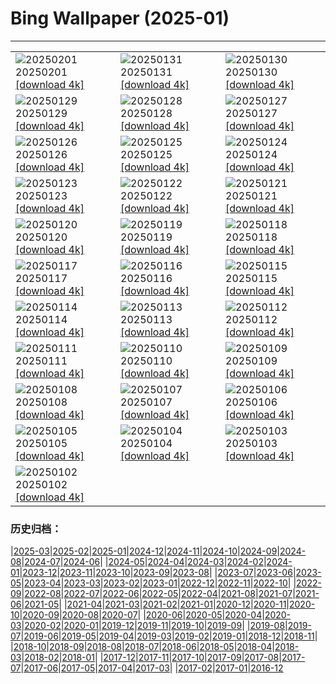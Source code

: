 # Bing Wallpaper (2025-01)
**************

<table><tr><td><img src="https://www.bing.com/th?id=OHR.PlainsZebra_ROW4908645936_1920x1080.jpg" alt="20250201"> 20250201 <a href="https://www.bing.com/th?id=OHR.PlainsZebra_ROW4908645936_UHD.jpg">[download 4k]</a></td><td><img src="https://www.bing.com/th?id=OHR.OrdesaSpain_ROW4837381586_1920x1080.jpg" alt="20250131"> 20250131 <a href="https://www.bing.com/th?id=OHR.OrdesaSpain_ROW4837381586_UHD.jpg">[download 4k]</a></td><td><img src="https://www.bing.com/th?id=OHR.PrioroWinter_ROW4745417070_1920x1080.jpg" alt="20250130"> 20250130 <a href="https://www.bing.com/th?id=OHR.PrioroWinter_ROW4745417070_UHD.jpg">[download 4k]</a></td></tr><tr><td><img src="https://www.bing.com/th?id=OHR.FlyingOwl_ROW4662526865_1920x1080.jpg" alt="20250129"> 20250129 <a href="https://www.bing.com/th?id=OHR.FlyingOwl_ROW4662526865_UHD.jpg">[download 4k]</a></td><td><img src="https://www.bing.com/th?id=OHR.CanyonSnow_ROW4589545580_1920x1080.jpg" alt="20250128"> 20250128 <a href="https://www.bing.com/th?id=OHR.CanyonSnow_ROW4589545580_UHD.jpg">[download 4k]</a></td><td><img src="https://www.bing.com/th?id=OHR.FrostedBeech_ROW4515394331_1920x1080.jpg" alt="20250127"> 20250127 <a href="https://www.bing.com/th?id=OHR.FrostedBeech_ROW4515394331_UHD.jpg">[download 4k]</a></td></tr><tr><td><img src="https://www.bing.com/th?id=OHR.PortoSunset_ROW4420815150_1920x1080.jpg" alt="20250126"> 20250126 <a href="https://www.bing.com/th?id=OHR.PortoSunset_ROW4420815150_UHD.jpg">[download 4k]</a></td><td><img src="https://www.bing.com/th?id=OHR.IcelandGeyser_ROW4318186607_1920x1080.jpg" alt="20250125"> 20250125 <a href="https://www.bing.com/th?id=OHR.IcelandGeyser_ROW4318186607_UHD.jpg">[download 4k]</a></td><td><img src="https://www.bing.com/th?id=OHR.DeerValley_ROW1914911028_1920x1080.jpg" alt="20250124"> 20250124 <a href="https://www.bing.com/th?id=OHR.DeerValley_ROW1914911028_UHD.jpg">[download 4k]</a></td></tr><tr><td><img src="https://www.bing.com/th?id=OHR.PetraMonastery_ROW1669102086_1920x1080.jpg" alt="20250123"> 20250123 <a href="https://www.bing.com/th?id=OHR.PetraMonastery_ROW1669102086_UHD.jpg">[download 4k]</a></td><td><img src="https://www.bing.com/th?id=OHR.DutchSquirrel_ROW1439673577_1920x1080.jpg" alt="20250122"> 20250122 <a href="https://www.bing.com/th?id=OHR.DutchSquirrel_ROW1439673577_UHD.jpg">[download 4k]</a></td><td><img src="https://www.bing.com/th?id=OHR.NapoliPizza_ROW8840504063_1920x1080.jpg" alt="20250121"> 20250121 <a href="https://www.bing.com/th?id=OHR.NapoliPizza_ROW8840504063_UHD.jpg">[download 4k]</a></td></tr><tr><td><img src="https://www.bing.com/th?id=OHR.NeptunesGrotto_ROW1184653075_1920x1080.jpg" alt="20250120"> 20250120 <a href="https://www.bing.com/th?id=OHR.NeptunesGrotto_ROW1184653075_UHD.jpg">[download 4k]</a></td><td><img src="https://www.bing.com/th?id=OHR.WhiteSandsNP_ROW0904238732_1920x1080.jpg" alt="20250119"> 20250119 <a href="https://www.bing.com/th?id=OHR.WhiteSandsNP_ROW0904238732_UHD.jpg">[download 4k]</a></td><td><img src="https://www.bing.com/th?id=OHR.PelicanPortrait_ROW0687533687_1920x1080.jpg" alt="20250118"> 20250118 <a href="https://www.bing.com/th?id=OHR.PelicanPortrait_ROW0687533687_UHD.jpg">[download 4k]</a></td></tr><tr><td><img src="https://www.bing.com/th?id=OHR.PinnaclesPeaks_ROW0453524201_1920x1080.jpg" alt="20250117"> 20250117 <a href="https://www.bing.com/th?id=OHR.PinnaclesPeaks_ROW0453524201_UHD.jpg">[download 4k]</a></td><td><img src="https://www.bing.com/th?id=OHR.PointeDiable_ROW0222638036_1920x1080.jpg" alt="20250116"> 20250116 <a href="https://www.bing.com/th?id=OHR.PointeDiable_ROW0222638036_UHD.jpg">[download 4k]</a></td><td><img src="https://www.bing.com/th?id=OHR.CadizSpain_ROW9720255243_1920x1080.jpg" alt="20250115"> 20250115 <a href="https://www.bing.com/th?id=OHR.CadizSpain_ROW9720255243_UHD.jpg">[download 4k]</a></td></tr><tr><td><img src="https://www.bing.com/th?id=OHR.CoastalWales_ROW9438791203_1920x1080.jpg" alt="20250114"> 20250114 <a href="https://www.bing.com/th?id=OHR.CoastalWales_ROW9438791203_UHD.jpg">[download 4k]</a></td><td><img src="https://www.bing.com/th?id=OHR.CrescentTail_ROW9178057435_1920x1080.jpg" alt="20250113"> 20250113 <a href="https://www.bing.com/th?id=OHR.CrescentTail_ROW9178057435_UHD.jpg">[download 4k]</a></td><td><img src="https://www.bing.com/th?id=OHR.MeknesMorocco_ROW7997051695_1920x1080.jpg" alt="20250112"> 20250112 <a href="https://www.bing.com/th?id=OHR.MeknesMorocco_ROW7997051695_UHD.jpg">[download 4k]</a></td></tr><tr><td><img src="https://www.bing.com/th?id=OHR.BubbleLake_ROW6430486602_1920x1080.jpg" alt="20250111"> 20250111 <a href="https://www.bing.com/th?id=OHR.BubbleLake_ROW6430486602_UHD.jpg">[download 4k]</a></td><td><img src="https://www.bing.com/th?id=OHR.NamibiaDunes_ROW6587653838_1920x1080.jpg" alt="20250110"> 20250110 <a href="https://www.bing.com/th?id=OHR.NamibiaDunes_ROW6587653838_UHD.jpg">[download 4k]</a></td><td><img src="https://www.bing.com/th?id=OHR.GreatWallStairs_ROW7047345200_1920x1080.jpg" alt="20250109"> 20250109 <a href="https://www.bing.com/th?id=OHR.GreatWallStairs_ROW7047345200_UHD.jpg">[download 4k]</a></td></tr><tr><td><img src="https://www.bing.com/th?id=OHR.BouldersNZ_ROW7357113464_1920x1080.jpg" alt="20250108"> 20250108 <a href="https://www.bing.com/th?id=OHR.BouldersNZ_ROW7357113464_UHD.jpg">[download 4k]</a></td><td><img src="https://www.bing.com/th?id=OHR.RavennaBasilica_ROW8665443158_1920x1080.jpg" alt="20250107"> 20250107 <a href="https://www.bing.com/th?id=OHR.RavennaBasilica_ROW8665443158_UHD.jpg">[download 4k]</a></td><td><img src="https://www.bing.com/th?id=OHR.PlumParakeet_ROW9086396762_1920x1080.jpg" alt="20250106"> 20250106 <a href="https://www.bing.com/th?id=OHR.PlumParakeet_ROW9086396762_UHD.jpg">[download 4k]</a></td></tr><tr><td><img src="https://www.bing.com/th?id=OHR.VietnamFalls_ROW0032978772_1920x1080.jpg" alt="20250105"> 20250105 <a href="https://www.bing.com/th?id=OHR.VietnamFalls_ROW0032978772_UHD.jpg">[download 4k]</a></td><td><img src="https://www.bing.com/th?id=OHR.TolkienOxford_ROW0329962791_1920x1080.jpg" alt="20250104"> 20250104 <a href="https://www.bing.com/th?id=OHR.TolkienOxford_ROW0329962791_UHD.jpg">[download 4k]</a></td><td><img src="https://www.bing.com/th?id=OHR.ArdezSwitzerland_ROW0603494655_1920x1080.jpg" alt="20250103"> 20250103 <a href="https://www.bing.com/th?id=OHR.ArdezSwitzerland_ROW0603494655_UHD.jpg">[download 4k]</a></td></tr><tr><td><img src="https://www.bing.com/th?id=OHR.PolarBearSwim_ROW0440567720_1920x1080.jpg" alt="20250102"> 20250102 <a href="https://www.bing.com/th?id=OHR.PolarBearSwim_ROW0440567720_UHD.jpg">[download 4k]</a></td><td></td><td></td></tr></table>

### 历史归档：

|[2025-03](/../2025-03/2025-03.md)|[2025-02](/../2025-02/2025-02.md)|[2025-01](/2025-01.md)|[2024-12](/../2024-12/2024-12.md)|[2024-11](/../2024-11/2024-11.md)|[2024-10](/../2024-10/2024-10.md)|[2024-09](/../2024-09/2024-09.md)|[2024-08](/../2024-08/2024-08.md)|[2024-07](/../2024-07/2024-07.md)|[2024-06](/../2024-06/2024-06.md)|
|[2024-05](/../2024-05/2024-05.md)|[2024-04](/../2024-04/2024-04.md)|[2024-03](/../2024-03/2024-03.md)|[2024-02](/../2024-02/2024-02.md)|[2024-01](/../2024-01/2024-01.md)|[2023-12](/../2023-12/2023-12.md)|[2023-11](/../2023-11/2023-11.md)|[2023-10](/../2023-10/2023-10.md)|[2023-09](/../2023-09/2023-09.md)|[2023-08](/../2023-08/2023-08.md)|
|[2023-07](/../2023-07/2023-07.md)|[2023-06](/../2023-06/2023-06.md)|[2023-05](/../2023-05/2023-05.md)|[2023-04](/../2023-04/2023-04.md)|[2023-03](/../2023-03/2023-03.md)|[2023-02](/../2023-02/2023-02.md)|[2023-01](/../2023-01/2023-01.md)|[2022-12](/../2022-12/2022-12.md)|[2022-11](/../2022-11/2022-11.md)|[2022-10](/../2022-10/2022-10.md)|
|[2022-09](/../2022-09/2022-09.md)|[2022-08](/../2022-08/2022-08.md)|[2022-07](/../2022-07/2022-07.md)|[2022-06](/../2022-06/2022-06.md)|[2022-05](/../2022-05/2022-05.md)|[2022-04](/../2022-04/2022-04.md)|[2021-08](/../2021-08/2021-08.md)|[2021-07](/../2021-07/2021-07.md)|[2021-06](/../2021-06/2021-06.md)|[2021-05](/../2021-05/2021-05.md)|
|[2021-04](/../2021-04/2021-04.md)|[2021-03](/../2021-03/2021-03.md)|[2021-02](/../2021-02/2021-02.md)|[2021-01](/../2021-01/2021-01.md)|[2020-12](/../2020-12/2020-12.md)|[2020-11](/../2020-11/2020-11.md)|[2020-10](/../2020-10/2020-10.md)|[2020-09](/../2020-09/2020-09.md)|[2020-08](/../2020-08/2020-08.md)|[2020-07](/../2020-07/2020-07.md)|
|[2020-06](/../2020-06/2020-06.md)|[2020-05](/../2020-05/2020-05.md)|[2020-04](/../2020-04/2020-04.md)|[2020-03](/../2020-03/2020-03.md)|[2020-02](/../2020-02/2020-02.md)|[2020-01](/../2020-01/2020-01.md)|[2019-12](/../2019-12/2019-12.md)|[2019-11](/../2019-11/2019-11.md)|[2019-10](/../2019-10/2019-10.md)|[2019-09](/../2019-09/2019-09.md)|
|[2019-08](/../2019-08/2019-08.md)|[2019-07](/../2019-07/2019-07.md)|[2019-06](/../2019-06/2019-06.md)|[2019-05](/../2019-05/2019-05.md)|[2019-04](/../2019-04/2019-04.md)|[2019-03](/../2019-03/2019-03.md)|[2019-02](/../2019-02/2019-02.md)|[2019-01](/../2019-01/2019-01.md)|[2018-12](/../2018-12/2018-12.md)|[2018-11](/../2018-11/2018-11.md)|
|[2018-10](/../2018-10/2018-10.md)|[2018-09](/../2018-09/2018-09.md)|[2018-08](/../2018-08/2018-08.md)|[2018-07](/../2018-07/2018-07.md)|[2018-06](/../2018-06/2018-06.md)|[2018-05](/../2018-05/2018-05.md)|[2018-04](/../2018-04/2018-04.md)|[2018-03](/../2018-03/2018-03.md)|[2018-02](/../2018-02/2018-02.md)|[2018-01](/../2018-01/2018-01.md)|
|[2017-12](/../2017-12/2017-12.md)|[2017-11](/../2017-11/2017-11.md)|[2017-10](/../2017-10/2017-10.md)|[2017-09](/../2017-09/2017-09.md)|[2017-08](/../2017-08/2017-08.md)|[2017-07](/../2017-07/2017-07.md)|[2017-06](/../2017-06/2017-06.md)|[2017-05](/../2017-05/2017-05.md)|[2017-04](/../2017-04/2017-04.md)|[2017-03](/../2017-03/2017-03.md)|
|[2017-02](/../2017-02/2017-02.md)|[2017-01](/../2017-01/2017-01.md)|[2016-12](/../2016-12/2016-12.md)